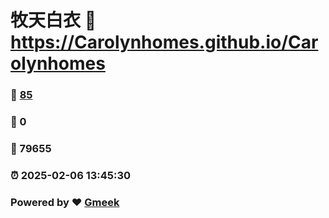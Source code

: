 # 牧天白衣 :link: https://Carolynhomes.github.io/Carolynhomes 
### :page_facing_up: [85](https://Carolynhomes.github.io/Carolynhomes/tag.html) 
### :speech_balloon: 0 
### :hibiscus: 79655 
### :alarm_clock: 2025-02-06 13:45:30 
### Powered by :heart: [Gmeek](https://github.com/Meekdai/Gmeek)
